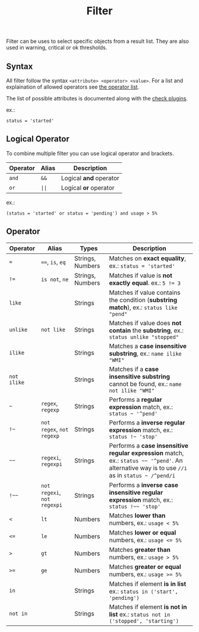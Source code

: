 ﻿---
title: Filter
---

Filter can be uses to select specific objects from a result list. They are also used
in warning, critical or ok thresholds.

## Syntax

All filter follow the syntax `<attribute> <operator> <value>`. For a list and explaination
of allowed operators see [the operator list](#operator).

The list of possible attributes is documented along with the [check plugins](../checks/).

ex.:

	status = 'started'

## Logical Operator

To combine multiple filter you can use logical operator and brackets.

| Operator | Alias | Description |
| -------- | ------| ----------- |
`and`   | `&&`  | Logical **and** operator
`or`    | `\|\|`  | Logical **or** operator

ex.:

	(status = 'started' or status = 'pending') and usage > 5%

## Operator

| Operator | Alias | Types | Description |
| -------- | ---------------------- | --------| ----------- |
`=`  | `==`, `is`, `eq`             | Strings, Numbers | Matches on **exact equality**, ex.: `status = 'started'`
`!=` | `is not`, `ne`               | Strings, Numbers | Matches if value is **not exactly equal**. ex.: `5 != 3`
`like` |                            | Strings | Matches if value contains the condition (**substring match**), ex.: `status like "pend"`
`unlike` | `not like`               | Strings | Matches if value does **not contain** the **substring**, ex.: `status unlike "stopped"`
`ilike` |                           | Strings | Matches a **case insensitive substring**, ex.: `name ilike "WMI"`
`not ilike` |                       | Strings | Matches if a **case insensitive substring** cannot be found, ex.: `name not ilike "WMI"`
`~` | `regex`, `regexp`             | Strings | Performs a **regular expression** match, ex.: `status ~ '^pend'`
`!~` | `not regex`, `not regexp`    | Strings | Performs a **inverse regular expression** match, ex.: `status !~ 'stop'`
`~~` | `regexi`, `regexpi`          | Strings | Performs a **case insensitive regular expression** match, ex.: `status ~~ '^pend'`. An alternative way is to use `//i` as in `status ~ /^pend/i`
`!~~` | `not regexi`, `not regexpi` | Strings | Performs a **inverse case insensitive regular expression** match, ex.: `status !~~ 'stop'`
`<` | `lt`                          | Numbers | Matches **lower than** numbers, ex.: `usage < 5%`
`<=` | `le`                         | Numbers | Matches **lower or equal** numbers, ex.: `usage <= 5%`
`>` | `gt`                          | Numbers | Matches **greater than** numbers, ex.: `usage > 5%`
`>=` | `ge`                         | Numbers | Matches **greater or equal** numbers, ex.: `usage >= 5%`
`in` |                              | Strings | Matches if element **is in list**  ex.: `status in ('start', 'pending')`
`not in` |                          | Strings | Matches if element **is not in list**  ex.: `status not in ('stopped', 'starting')`
